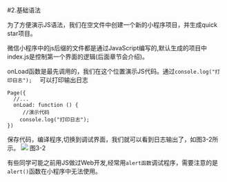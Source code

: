 #2.基础语法


为了方便演示JS语法，我们在空文件中创建一个新的小程序项目，并生成quick star项目。


微信小程序中的js后缀的文件都是通过JavaScript编写的,默认生成的项目中index.js是控制第一个界面的逻辑(后面章节会介绍)。

onLoad函数是最先调用的，我们在这个位置演示JS代码。通过```console.log("打印日志");  ``` 可以打印输出日志


```
Page({
  //...
  onLoad: function () {
     //演示代码
    console.log("打印日志");  
})
```
保存代码，编译程序,切换到调试界面，我们就可以看到日志输出了，如图3-2所示。
![](/assets/图3-2.png) 图3-2

有些同学可能之前用JS做过Web开发,经常用```alert函数```调试程序，需要注意的是```alert()```函数在小程序中无法使用。